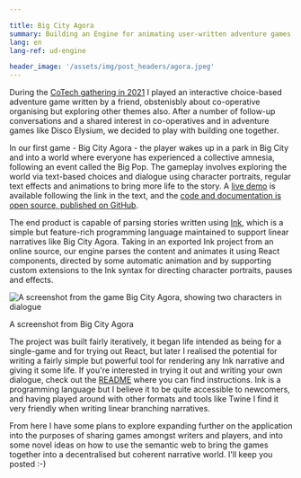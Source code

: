 ```yaml
---

title: Big City Agora
summary: Building an Engine for animating user-written adventure games in React
lang: en
lang-ref: ud-engine

header_image: '/assets/img/post_headers/agora.jpeg'
---
```


During the [CoTech gathering in 2021](https://community.coops.tech/t/cotech-gathering-spring-break-2021/2367) I played an interactive choice-based adventure game written by a friend, obstenisbly about co-operative organising but exploring other themes also. After a number of follow-up conversations and a shared interest in co-operatives and in adventure games like Disco Elysium, we decided to play with building one together.

In our first game - Big City Agora - the player wakes up in a park in Big City and into a world where everyone has experienced a collective amnesia, following an event called the Big Pop. The gameplay involves exploring the world via text-based choices and dialogue using character portraits, regular text effects and animations to bring more life to the story. A [live demo](https://frabjous-seahorse-efd12c.netlify.app/) is available following the link in the text, and the [code and documentation is open source, published on GitHub](https://github.com/Multi-User-Domain/utopian-dialogue).

The end product is capable of parsing stories written using [Ink](https://www.inklestudios.com/ink/), which is a simple but feature-rich programming language maintained to support linear narratives like Big City Agora. Taking in an exported Ink project from an online source, our engine parses the content and animates it using React components, directed by some automatic animation and by supporting custom extensions to the Ink syntax for directing character portraits, pauses and effects.

<img src="{{ '/assets/img/post_assets/ud-engine/gameplay_screen.png' | absolute_url }}" class="blog-full-image" alt="A screenshot from the game Big City Agora, showing two characters in dialogue" />
<p class="image-caption" aria-hidden="true">A screenshot from Big City Agora</p>

The project was built fairly iteratively, it began life intended as being for a single-game and for trying out React, but later I realised the potential for writing a fairly simple but powerful tool for rendering any Ink narrative and giving it some life. If you're interested in trying it out and writing your own dialogue, check out the [README](https://github.com/Multi-User-Domain/utopian-dialogue/blob/master/README.md) where you can find instructions. Ink is a programming language but I believe it to be quite accessible to newcomers, and having played around with other formats and tools like Twine I find it very friendly when writing linear branching narratives.

From here I have some plans to explore expanding further on the application into the purposes of sharing games amongst writers and players, and into some novel ideas on how to use the semantic web to bring the games together into a decentralised but coherent narrative world. I'll keep you posted :-)
